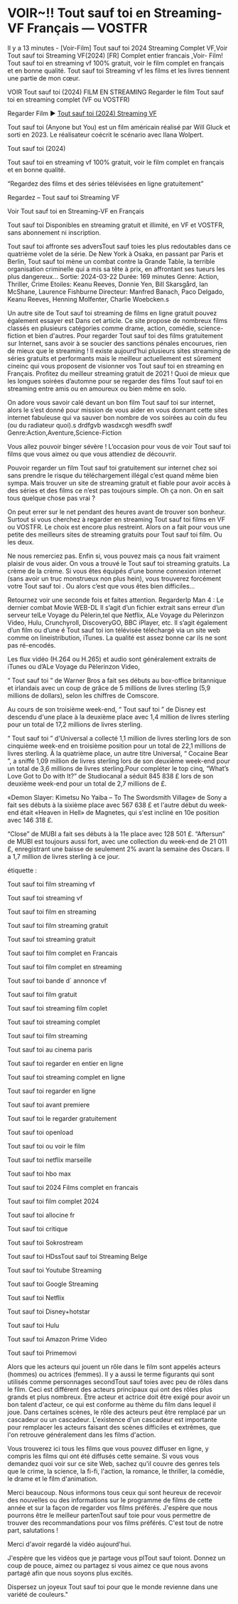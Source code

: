 # VOIR~!! Tout sauf toi en Streaming-VF Français — VOSTFR

Il y a 13 minutes - [Voir-Film] Tout sauf toi 2024 Streaming Complet VF,Voir Tout sauf toi Streaming VF(2024) [FR] Complet entier francais ,Voir- Film! Tout sauf toi en streaming vf 100% gratuit, voir le film complet en français et en bonne qualité. Tout sauf toi Streaming vf les films et les livres tiennent une partie de mon cœur.

VOIR Tout sauf toi (2024) FILM EN STREAMING Regarder le film Tout sauf toi en streaming complet (VF ou VOSTFR)

Regarder Film ▶️ [Tout sauf toi (2024) Streaming VF](https://getroku.xyz/fr/1072790/anyone-but-you.html)

Tout sauf toi (Anyone but You) est un film américain réalisé par Will Gluck et sorti en 2023. Le réalisateur coécrit le scénario avec Ilana Wolpert.

Tout sauf toi (2024)

Tout sauf toi en streaming vf 100% gratuit, voir le film complet en français et en bonne qualité.

“Regardez des films et des séries télévisées en ligne gratuitement”

Regardez – Tout sauf toi Streaming VF

Voir Tout sauf toi en Streaming-VF en Français

Tout sauf toi Disponibles en streaming gratuit et illimité, en VF et VOSTFR, sans abonnement ni inscription.

Tout sauf toi affronte ses adversTout sauf toies les plus redoutables dans ce quatrième volet de la série. De New York à Osaka, en passant par Paris et Berlin, Tout sauf toi mène un combat contre la Grande Table, la terrible organisation criminelle qui a mis sa tête à prix, en affrontant ses tueurs les plus dangereux... Sortie: 2024-03-22 Durée: 169 minutes Genre: Action, Thriller, Crime Etoiles: Keanu Reeves, Donnie Yen, Bill Skarsgård, Ian McShane, Laurence Fishburne Directeur: Manfred Banach, Paco Delgado, Keanu Reeves, Henning Molfenter, Charlie Woebcken.s

Un autre site de Tout sauf toi streaming de films en ligne gratuit pouvez également essayer est Dans cet article. Ce site propose de nombreux films classés en plusieurs catégories comme drame, action, comédie, science-fiction et bien d'autres. Pour regarder Tout sauf toi des films gratuitement sur Internet, sans avoir à se soucier des sanctions pénales encourues, rien de mieux que le streaming ! Il existe aujourd’hui plusieurs sites streaming de séries gratuits et performants mais le meilleur actuellement est sûrement cineinc qui vous proposent de visionner vos Tout sauf toi en streaming en Français. Profitez du meilleur streaming gratuit de 2021 ! Quoi de mieux que les longues soirées d’automne pour se regarder des films Tout sauf toi en streaming entre amis ou en amoureux ou bien même en solo.

On adore vous savoir calé devant un bon film Tout sauf toi sur internet, alors le s’est donné pour mission de vous aider en vous donnant cette sites internet fabuleuse qui va sauver bon nombre de vos soirées au coin du feu (ou du radiateur quoi).s drdfgvb wasdxcgh wesdfh swdf Genre:Action,Aventure,Science-Fiction

Vous allez pouvoir binger sévère ! L’occasion pour vous de voir Tout sauf toi films que vous aimez ou que vous attendiez de découvrir.

Pouvoir regarder un film Tout sauf toi gratuitement sur internet chez soi sans prendre le risque du téléchargement illégal c’est quand même bien sympa. Mais trouver un site de streaming gratuit et fiable pour avoir accès à des séries et des films ce n’est pas toujours simple. Oh ça non. On en sait tous quelque chose pas vrai ?

On peut errer sur le net pendant des heures avant de trouver son bonheur. Surtout si vous cherchez à regarder en streaming Tout sauf toi films en VF ou VOSTFR. Le choix est encore plus restreint. Alors on a fait pour vous une petite des meilleurs sites de streaming gratuits pour Tout sauf toi film. Ou les deux.

Ne nous remerciez pas. Enfin si, vous pouvez mais ça nous fait vraiment plaisir de vous aider. On vous a trouvé le Tout sauf toi streaming gratuits. La crème de la crème. Si vous êtes équipés d’une bonne connexion internet (sans avoir un truc monstrueux non plus hein), vous trouverez forcément votre Tout sauf toi . Ou alors c’est que vous êtes bien difficiles…

Retournez voir une seconde fois et faites attention. RegarderIp Man 4 : Le dernier combat Movie WEB-DL Il s’agit d’un fichier extrait sans erreur d’un serveur telLe Voyage du Pèlerin,tel que Netflix, ALe Voyage du Pèlerinzon Video, Hulu, Crunchyroll, DiscoveryGO, BBC iPlayer, etc. Il s’agit également d’un film ou d’une é Tout sauf toi ion télévisée téléchargé via un site web comme on lineistribution, iTunes. La qualité est assez bonne car ils ne sont pas ré-encodés.

Les flux vidéo (H.264 ou H.265) et audio sont généralement extraits de iTunes ou d’ALe Voyage du Pèlerinzon Video,

“ Tout sauf toi ” de Warner Bros a fait ses débuts au box-office britannique et irlandais avec un coup de grâce de 5 millions de livres sterling (5,9 millions de dollars), selon les chiffres de Comscore.

Au cours de son troisième week-end, “ Tout sauf toi ” de Disney est descendu d'une place à la deuxième place avec 1,4 million de livres sterling pour un total de 17,2 millions de livres sterling.

“ Tout sauf toi ” d'Universal a collecté 1,1 million de livres sterling lors de son cinquième week-end en troisième position pour un total de 22,1 millions de livres sterling. À la quatrième place, un autre titre Universal, “ Cocaine Bear ”, a sniffé 1,09 million de livres sterling lors de son deuxième week-end pour un total de 3,6 millions de livres sterling.Pour compléter le top cinq, “What’s Love Got to Do with It?” de Studiocanal a séduit 845 838 £ lors de son deuxième week-end pour un total de 2,7 millions de £.

«Demon Slayer: Kimetsu No Yaiba – To The Swordsmith Village» de Sony a fait ses débuts à la sixième place avec 567 638 £ et l'autre début du week-end était «Heaven in Hell» de Magnetes, qui s'est incliné en 10e position avec 146 318 £.

“Close” de MUBI a fait ses débuts à la 11e place avec 128 501 £. “Aftersun” de MUBI est toujours aussi fort, avec une collection du week-end de 21 011 £, enregistrant une baisse de seulement 2% avant la semaine des Oscars. Il a 1,7 million de livres sterling à ce jour.

étiquette :

Tout sauf toi film streaming vf

Tout sauf toi streaming vf

Tout sauf toi film en streaming

Tout sauf toi film streaming gratuit

Tout sauf toi streaming gratuit

Tout sauf toi film complet en Francais

Tout sauf toi film complet en streaming

Tout sauf toi bande d` annonce vf

Tout sauf toi film gratuit

Tout sauf toi streaming film coplet

Tout sauf toi streaming complet

Tout sauf toi film streaming

Tout sauf toi au cinema paris

Tout sauf toi regarder en entier en ligne

Tout sauf toi streaming complet en ligne

Tout sauf toi regarder en ligne

Tout sauf toi avant premiere

Tout sauf toi le regarder gratuitement

Tout sauf toi openload

Tout sauf toi ou voir le film

Tout sauf toi netflix marseille

Tout sauf toi hbo max

Tout sauf toi 2024 Films complet en francais

Tout sauf toi film complet 2024

Tout sauf toi allocine fr

Tout sauf toi critique

Tout sauf toi Sokrostream

Tout sauf toi HDssTout sauf toi Streaming Belge

Tout sauf toi Youtube Streaming

Tout sauf toi Google Streaming

Tout sauf toi Netflix

Tout sauf toi Disney+hotstar

Tout sauf toi Hulu

Tout sauf toi Amazon Prime Video

Tout sauf toi Primemovi

Alors que les acteurs qui jouent un rôle dans le film sont appelés acteurs (hommes) ou actrices (femmes). Il y a aussi le terme figurants qui sont utilisés comme personnages secondTout sauf toies avec peu de rôles dans le film. Ceci est différent des acteurs principaux qui ont des rôles plus grands et plus nombreux. Être acteur et actrice doit être exigé pour avoir un bon talent d'acteur, ce qui est conforme au thème du film dans lequel il joue. Dans certaines scènes, le rôle des acteurs peut être remplacé par un cascadeur ou un cascadeur. L'existence d'un cascadeur est importante pour remplacer les acteurs faisant des scènes difficiles et extrêmes, que l'on retrouve généralement dans les films d'action.

Vous trouverez ici tous les films que vous pouvez diffuser en ligne, y compris les films qui ont été diffusés cette semaine. Si vous vous demandez quoi voir sur ce site Web, sachez qu'il couvre des genres tels que le crime, la science, la fi-fi, l'action, la romance, le thriller, la comédie, le drame et le film d'animation.

Merci beaucoup. Nous informons tous ceux qui sont heureux de recevoir des nouvelles ou des informations sur le programme de films de cette année et sur la façon de regarder vos films préférés. J'espère que nous pourrons être le meilleur partenTout sauf toie pour vous permettre de trouver des recommandations pour vos films préférés. C'est tout de notre part, salutations !

Merci d'avoir regardé la vidéo aujourd'hui.

J'espère que les vidéos que je partage vous plTout sauf toiont. Donnez un coup de pouce, aimez ou partagez si vous aimez ce que nous avons partagé afin que nous soyons plus excités.

Dispersez un joyeux Tout sauf toi pour que le monde revienne dans une variété de couleurs."
